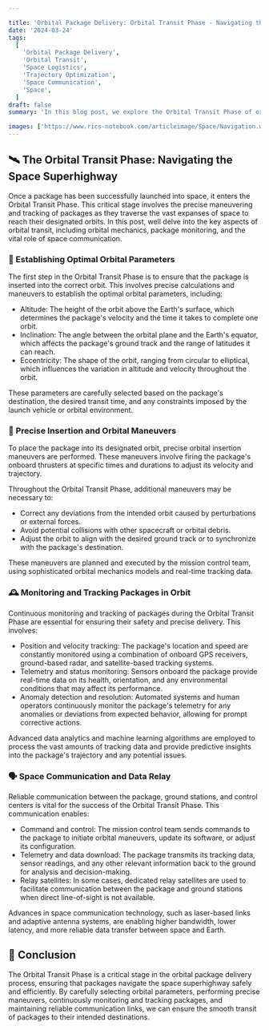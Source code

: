 ```yaml
---

title: 'Orbital Package Delivery: Orbital Transit Phase - Navigating the Space Superhighway'
date: '2024-03-24'
tags:
  [
    'Orbital Package Delivery',
    'Orbital Transit',
    'Space Logistics',
    'Trajectory Optimization',
    'Space Communication',
    'Space',
  ]
draft: false
summary: 'In this blog post, we explore the Orbital Transit Phase of orbital package delivery. Learn about the intricacies of orbital mechanics, package tracking, and the critical role of space communication in ensuring the smooth transit of packages through space.'

images: ['https://www.rics-notebook.com/articleimage/Space/Navigation.webp']
---
```


## 🛰️ The Orbital Transit Phase: Navigating the Space Superhighway

Once a package has been successfully launched into space, it enters the Orbital Transit Phase. This critical stage involves the precise maneuvering and tracking of packages as they traverse the vast expanses of space to reach their designated orbits. In this post, well delve into the key aspects of orbital transit, including orbital mechanics, package monitoring, and the vital role of space communication.

### 🌌 Establishing Optimal Orbital Parameters

The first step in the Orbital Transit Phase is to ensure that the package is inserted into the correct orbit. This involves precise calculations and maneuvers to establish the optimal orbital parameters, including:

- Altitude: The height of the orbit above the Earth's surface, which determines the package's velocity and the time it takes to complete one orbit.
- Inclination: The angle between the orbital plane and the Earth's equator, which affects the package's ground track and the range of latitudes it can reach.
- Eccentricity: The shape of the orbit, ranging from circular to elliptical, which influences the variation in altitude and velocity throughout the orbit.

These parameters are carefully selected based on the package's destination, the desired transit time, and any constraints imposed by the launch vehicle or orbital environment.

### 📡 Precise Insertion and Orbital Maneuvers

To place the package into its designated orbit, precise orbital insertion maneuvers are performed. These maneuvers involve firing the package's onboard thrusters at specific times and durations to adjust its velocity and trajectory.

Throughout the Orbital Transit Phase, additional maneuvers may be necessary to:

- Correct any deviations from the intended orbit caused by perturbations or external forces.
- Avoid potential collisions with other spacecraft or orbital debris.
- Adjust the orbit to align with the desired ground track or to synchronize with the package's destination.

These maneuvers are planned and executed by the mission control team, using sophisticated orbital mechanics models and real-time tracking data.

### 🕰️ Monitoring and Tracking Packages in Orbit

Continuous monitoring and tracking of packages during the Orbital Transit Phase are essential for ensuring their safety and precise delivery. This involves:

- Position and velocity tracking: The package's location and speed are constantly monitored using a combination of onboard GPS receivers, ground-based radar, and satellite-based tracking systems.
- Telemetry and status monitoring: Sensors onboard the package provide real-time data on its health, orientation, and any environmental conditions that may affect its performance.
- Anomaly detection and resolution: Automated systems and human operators continuously monitor the package's telemetry for any anomalies or deviations from expected behavior, allowing for prompt corrective actions.

Advanced data analytics and machine learning algorithms are employed to process the vast amounts of tracking data and provide predictive insights into the package's trajectory and any potential issues.

### 🗣️ Space Communication and Data Relay

Reliable communication between the package, ground stations, and control centers is vital for the success of the Orbital Transit Phase. This communication enables:

- Command and control: The mission control team sends commands to the package to initiate orbital maneuvers, update its software, or adjust its configuration.
- Telemetry and data download: The package transmits its tracking data, sensor readings, and any other relevant information back to the ground for analysis and decision-making.
- Relay satellites: In some cases, dedicated relay satellites are used to facilitate communication between the package and ground stations when direct line-of-sight is not available.

Advances in space communication technology, such as laser-based links and adaptive antenna systems, are enabling higher bandwidth, lower latency, and more reliable data transfer between space and Earth.

## 🏁 Conclusion

The Orbital Transit Phase is a critical stage in the orbital package delivery process, ensuring that packages navigate the space superhighway safely and efficiently. By carefully selecting orbital parameters, performing precise maneuvers, continuously monitoring and tracking packages, and maintaining reliable communication links, we can ensure the smooth transit of packages to their intended destinations.
